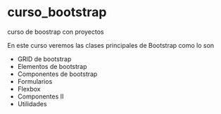 # curso_bootstrap
curso de boostrap con proyectos 

En este curso veremos las clases principales de Bootstrap
como lo son

+ GRID de bootstrap
+ Elementos de bootstrap
+ Componentes de bootstrap
+ Formularios
+ Flexbox
+ Componentes II
+ Utilidades 


